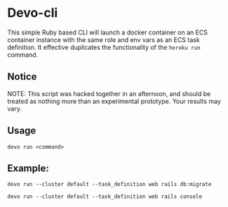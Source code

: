 # Devo-cli

This simple Ruby based CLI will launch a docker container on an ECS container instance with the same role and env vars as an ECS task definition. It effective duplicates the functionality of the `heroku run` command.

## Notice

NOTE: This script was hacked together in an afternoon, and should be treated as nothing more than an experimental prototype. Your results may vary.

## Usage

`devo run <command>`

## Example:

`devo run --cluster default --task_definition web rails db:migrate`

`devo run --cluster default --task_definition web rails console`
